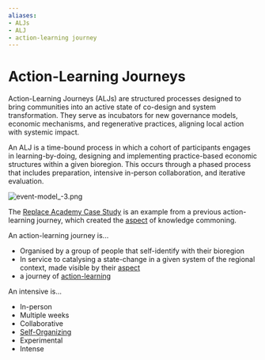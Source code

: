 ```yaml
---
aliases: 
- ALJs
- ALJ
- action-learning journey
---
```


# Action-Learning Journeys
Action-Learning Journeys (ALJs) are structured processes designed to bring communities into an active state of co-design and system transformation. They serve as incubators for new governance models, economic mechanisms, and regenerative practices, aligning local action with systemic impact.

An ALJ is a time-bound process in which a cohort of participants engages in learning-by-doing, designing and implementing practice-based economic structures within a given bioregion. This occurs through a phased process that includes preparation, intensive in-person collaboration, and iterative evaluation.

![event-model_-3.png](/event-model_-3.png)

The [Replace Academy Case Study](/context%20&%20narrative/Replace%20Academy%20Case%20Study.md) is an example from a previous action-learning journey, which created the [aspect](aspect) of knowledge commoning.

An action-learning journey is...

- Organised by a group of people that self-identify with their bioregion 
- In service to catalysing a state-change in a given system of the regional context, made visible by their [aspect](aspect)
- a journey of [action-learning](/patterns/action-learning.md)

An intensive is...

- In-person
- Multiple weeks
- Collaborative
- [Self-Organizing](Sociocratic%20Organising)
- Experimental
- Intense

